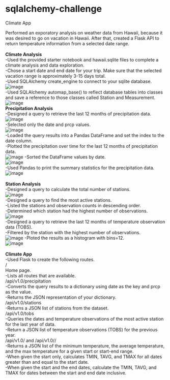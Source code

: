 # sqlalchemy-challenge
Climate App

Performed an exporatory analysis on weather data from Hawaii, because it was desired to go on vacation in Hawaii. After that, created a Flask API
to return temperature information from a selected date range.<br />
<br />
<b>Climate Analysis</b><br />
-Used the provided starter notebook and hawaii.sqlite files to complete a climate analysis and data exploration.<br />
-Chose a start date and end date for your trip. Make sure that the selected vacation range is approximately 3-15 days total.<br />
-Used SQLAlchemy create_engine to connect to your sqlite database.<br />
![image](https://github.com/KotR9001/sqlalchemy-challenge/assets/57807780/32b1e281-346c-4328-89ef-af4c3f1bef22)<br />
-Used SQLAlchemy automap_base() to reflect database tables into classes and save a reference to those classes called Station and Measurement.<br />
![image](https://github.com/KotR9001/sqlalchemy-challenge/assets/57807780/7bccb5d8-c223-4e72-8418-76e6c2dfad60)<br />
<b>Precipitation Analysis</b><br />
-Designed a query to retrieve the last 12 months of precipitation data.<br />
![image](https://github.com/KotR9001/sqlalchemy-challenge/assets/57807780/874c74f9-11de-49b7-ab1e-73028d2db484)<br />
-Selected only the date and prcp values.<br />
![image](https://github.com/KotR9001/sqlalchemy-challenge/assets/57807780/6da79e61-3815-40c4-b32d-1075e685505f)<br />
-Loaded the query results into a Pandas DataFrame and set the index to the date column.<br />
-Plotted the precipitation over time for the last 12 months of precipitation data.<br />
![image](https://github.com/KotR9001/sqlalchemy-challenge/assets/57807780/99830bfc-f33d-4346-a84d-6ee37f8b7bd4)
-Sorted the DataFrame values by date.<br />
![image](https://github.com/KotR9001/sqlalchemy-challenge/assets/57807780/145efab6-ed1d-418a-9b37-35e95513a836)<br />
-Used Pandas to print the summary statistics for the precipitation data.<br />
![image](https://github.com/KotR9001/sqlalchemy-challenge/assets/57807780/a914ac61-dcd8-4d4c-b070-3b234e27a1a5)<br />
<br />
<b>Station Analysis</b><br />
-Designed a query to calculate the total number of stations.<br />
![image](https://github.com/KotR9001/sqlalchemy-challenge/assets/57807780/5b143176-71aa-409f-84ad-aee9ac7c3058)<br />
-Designed a query to find the most active stations.<br />
-Listed the stations and observation counts in descending order.<br />
-Determined which station had the highest number of observations.<br />
![image](https://github.com/KotR9001/sqlalchemy-challenge/assets/57807780/46dd093c-ea85-4a1b-988b-7aaaf4059d6e)<br />
-Designed a query to retrieve the last 12 months of temperature observation data (TOBS).<br />
-Filtered by the station with the highest number of observations.<br />
![image](https://github.com/KotR9001/sqlalchemy-challenge/assets/57807780/8f952870-9ac4-434f-9de5-94524585d327)
-Ploted the results as a histogram with bins=12.<br />
![image](https://github.com/KotR9001/sqlalchemy-challenge/assets/57807780/5575b2c0-c809-4697-a2f3-af608064615d)<br />
<br />
<b>Climate App</b><br />
-Used Flask to create the following routes.<br />
/<br />
Home page.<br />
-Lists all routes that are available.<br />
/api/v1.0/precipitation<br />
-Converts the query results to a dictionary using date as the key and prcp as the value.<br />
-Returns the JSON representation of your dictionary.<br />
/api/v1.0/stations<br />
-Returns a JSON list of stations from the dataset.<br />
/api/v1.0/tobs<br />
-Queries the dates and temperature observations of the most active station for the last year of data.<br />
-Return a JSON list of temperature observations (TOBS) for the previous year.<br />
/api/v1.0/<start> and /api/v1.0/<start>/<end><br/>
-Returns a JSON list of the minimum temperature, the average temperature, and the max temperature for a given start or start-end range.<br />
-When given the start only, calculates TMIN, TAVG, and TMAX for all dates greater than and equal to the start date.<br />
-When given the start and the end dates, calculate the TMIN, TAVG, and TMAX for dates between the start and end date inclusive.<br />
